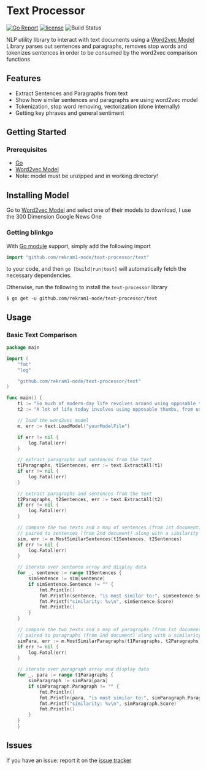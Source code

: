 # Text Processor

[![Go Report](https://goreportcard.com/badge/github.com/rekram1-node/text-processor)](https://goreportcard.com/report/github.com/rekram1-node/text-processor) [![license](http://img.shields.io/badge/license-MIT-red.svg?style=flat)](https://github.com/rekram1-node/text-processor/blob/main/LICENSE) ![Build Status](https://github.com/rekram1-node/text-processor/actions/workflows/main.yml/badge.svg)


NLP utility library to interact with text documents using a [Word2vec Model](https://developer.syn.co.in/tutorial/bot/oscova/pretrained-vectors.html) Library parses out sentences and paragraphs, removes stop words and tokenizes sentences in order to be consumed by the word2vec comparison functions

## Features

* Extract Sentences and Paragraphs from text
* Show how similar sentences and paragraphs are using word2vec model
* Tokenization, stop word removing, vectorization (done internally)
* Getting key phrases and general sentiment

## Getting Started

### Prerequisites
- [Go](https://go.dev/)
- [Word2vec Model](https://developer.syn.co.in/tutorial/bot/oscova/pretrained-vectors.html) 
- Note: model must be unzipped and in working directory!

## Installing Model

Go to [Word2vec Model](https://developer.syn.co.in/tutorial/bot/oscova/pretrained-vectors.html) and select one of their models to download, I use the 300 Dimension Google News One

### Getting blinkgo

With [Go module](https://github.com/golang/go/wiki/Modules) support, simply add the following import

```go
import "github.com/rekram1-node/text-processor/text"
```

to your code, and then `go [build|run|test]` will automatically fetch the necessary dependencies.

Otherwise, run the following to install the `text-processor` library

```shell
$ go get -u github.com/rekram1-node/text-processor/text
```

## Usage

### Basic Text Comparison

```go
package main

import (
	"fmt"
	"log"

	"github.com/rekram1-node/text-processor/text"
)

func main() {
    t1 := "So much of modern-day life revolves around using opposable thumbs, from holding a hammer to build a home to ordering food delivery on our smartphones. But for our ancestors, the uses were much simpler. Strong and nimble thumbs meant that they could better create and wield tools, stones and bones for killing large animals for food"
    t2 := "A lot of life today involves using opposable thumbs, from using a hammer to build a house to ordering something on our smartphones. But for our predecessors, the uses were much more simple. Powerful and dexterous thumbs meant that they could better make and use tools, stones and bones for killing large animals to eat"

    // load the word2vec model
    m, err := text.LoadModel("yourModelFile")

    if err != nil {
        log.Fatal(err)
    }

    // extract paragraphs and sentences from the text
    t1Paragraphs, t1Sentences, err := text.ExtractAll(t1)
    if err != nil {
        log.Fatal(err)
    }

    // extract paragraphs and sentences from the text
    t2Paragraphs, t2Sentences, err := text.ExtractAll(t2)
    if err != nil {
        log.Fatal(err)
    }

    // compare the two texts and a map of sentences (from 1st document)
    // paired to sentences (from 2nd document) along with a similarity score 
    sim, err := m.MostSimilarSentences(t1Sentences, t2Sentences)
    if err != nil {
        log.Fatal(err)
    }

    // iterate over sentence array and display data
    for _, sentence := range t1Sentences {
        simSentence := sim[sentence]
        if simSentence.Sentence != "" {
            fmt.Println()
            fmt.Println(sentence, "is most similar to:", simSentence.Sentence)
            fmt.Printf("similarity: %v\n", simSentence.Score)
            fmt.Println()
        }
    }

    // compare the two texts and a map of paragraphs (from 1st document)
    // paired to paragraphs (from 2nd document) along with a similarity score 
    simPara, err := m.MostSimilarParagraphs(t1Paragraphs, t2Paragraphs)
    if err != nil {
        log.Fatal(err)
    }

    // iterate over paragraph array and display data
    for _, para := range t1Paragraphs {
        simParagraph := simPara[para]
        if simParagraph.Paragraph != "" {
            fmt.Println()
            fmt.Println(para, "is most similar to:", simParagraph.Paragraph)
            fmt.Printf("similarity: %v\n", simParagraph.Score)
            fmt.Println()
        }
    }
    }
```



## Issues

If you have an issue: report it on the [issue tracker](https://github.com/rekram1-node/text-processor/issues)